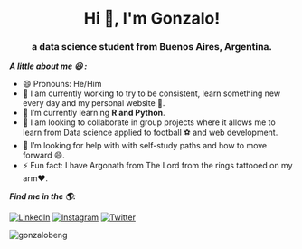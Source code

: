 <h1 align="center">Hi 👋, I'm Gonzalo!</h1>
<h3 align="center">a data science student from Buenos Aires, Argentina. </h3>

<i>**A little about me 😃 :**</i><br>

- 😄 Pronouns: He/Him 
- 🔭 I am currently working to try to be consistent, learn something new every day and my personal website 💪.
- 🌱 I’m currently learning **R and Python**.
- 👯 I am looking to collaborate in group projects where it allows me to learn from Data science applied to football ⚽ and web development. 
- 🤔 I’m looking for help with with self-study paths and how to move forward 😄.
- ⚡ Fun fact: I have Argonath from The Lord from the rings tattooed on my arm❤️.

<i>**Find me in the 🌎:**</i><br>

<a href="https://www.linkedin.com/in/gonzalobeng" target="_blank"><img src="https://img.shields.io/badge/LinkedIn-%230077B5.svg?&style=flat-square&logo=linkedin&logoColor=white" alt="LinkedIn"></a>
<a href="https://www.instagram.com/gonzabeng" target="_blank"><img src="https://img.shields.io/badge/Instagram-%23E4405F.svg?&style=flat-square&logo=instagram&logoColor=white" alt="Instagram"></a>
<a href="https://www.twitter.com/gonzalobeng" target="_blank"><img src="https://img.shields.io/badge/Twitter-%231877F2.svg?&style=flat-square&logo=twitter&logoColor=white" alt="Twitter"></a>

</div>

<p>&nbsp;<img align="left" src="https://github-readme-stats.vercel.app/api?username=gonzalobeng&show_icons=true&hide_border=true&theme=onedark" alt="gonzalobeng" /></p>
